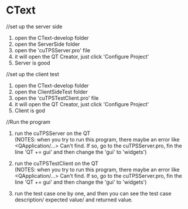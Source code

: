 CText
=====

//set up the server side  
1. open the CText-develop folder  
2. open the ServerSide folder  
3. open the 'cuTPSServer.pro' file  
4. it will open the QT Creator, just click 'Configure Project'  
5. Server is good  

//set up the client test  
1. open the CText-develop folder  
2. open the ClientSideTest folder  
3. open the 'cuTPSTestClient.pro' file  
4. it will open the QT Creator, just click 'Configure Project'  
5. Client is god  

//Run the program  
1. run the cuTPSServer on the QT  
(NOTES: when you try to run this program, there maybe an error like <QApplication/...> Can't find. If so, go to the cuTPSServer.pro, fin the line 'QT   += gui' and then change the 'gui' to 'widgets')  

2. run the cuTPSTestClient on the QT  
(NOTES: when you try to run this program, there maybe an error like <QApplication/...> Can't find. If so, go to the cuTPSServer.pro, fin the line 'QT   += gui' and then change the 'gui' to 'widgets')  

3. run the test case one by one, and then you can see the test case description/ expected value/ and returned value.  

